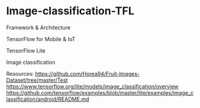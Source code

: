 # Image-classification-TFL


Framework & Architecture

TensorFlow for Mobile & IoT

TensorFlow Lite

Image classification

Resources:
https://github.com/Horea94/Fruit-Images-Dataset/tree/master/Test
https://www.tensorflow.org/lite/models/image_classification/overview
https://github.com/tensorflow/examples/blob/master/lite/examples/image_classification/android/README.md
